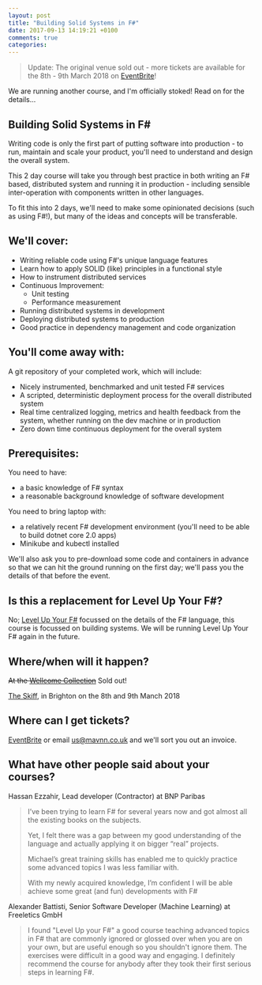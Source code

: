 ```yaml
---
layout: post
title: "Building Solid Systems in F#"
date: 2017-09-13 14:19:21 +0100
comments: true
categories: 
---
```

> Update: The original venue sold out - more tickets are available for the 8th - 9th March 2018 on [EventBrite](https://www.eventbrite.co.uk/e/building-solid-systems-in-f-tickets-42416619250)!

We are running another course, and I'm officially stoked! Read on for the details...

<h2>Building Solid Systems in F#</h2>

Writing code is only the first part of putting software into production - to run, maintain and scale your product, you'll need to understand and design the overall system.

This 2 day course will take you through best practice in both writing an F# based, distributed system and running it in production - including sensible inter-operation with components written in other languages.

To fit this into 2 days, we'll need to make some opinionated decisions (such as using F#!), but many of the ideas and concepts will be transferable. 

## We'll cover:

<ul class="org-ul">
<li>Writing reliable code using F#'s unique language features</li>
<li>Learn how to apply SOLID (like) principles in a functional style</li>
<li>How to instrument distributed services</li>
<li>Continuous Improvement: 
<ul class="org-ul">
<li>Unit testing</li>
<li>Performance measurement</li>
</ul></li>
<li>Running distributed systems in development</li>
<li>Deploying distributed systems to production</li>
<li>Good practice in dependency management and code organization</li>
</ul>

## You'll come away with:

<p>
A git repository of your completed work, which will include:
</p>

<ul class="org-ul">
<li>Nicely instrumented, benchmarked and unit tested F# services</li>
<li>A scripted, deterministic deployment process for the overall distributed system</li>
<li>Real time centralized logging, metrics and health feedback from the system, whether running on the dev machine or in production</li>
<li>Zero down time continuous deployment for the overall system</li>
</ul>

## Prerequisites:

<p>
You need to have:
</p>

<ul class="org-ul">
<li>a basic knowledge of F# syntax</li>
<li>a reasonable background knowledge of software development</li>
</ul>

<p>
You need to bring laptop with:
</p>

<ul class="org-ul">
<li>a relatively recent F# development environment (you'll need to be able to build dotnet core 2.0 apps)</li>
<li>Minikube and kubectl installed</li>
</ul>

<p>
We'll also ask you to pre-download some code and containers in advance so that we can hit the ground running on the first day; we'll pass you the details of that before the event. 
</p>

## Is this a replacement for Level Up Your F#?

No; [Level Up Your F#](https://blog.mavnn.co.uk/level-up-your-f-number-skills/) focussed on the details of the F# language, this course is focussed on building systems. We will be running Level Up Your F# again in the future.

## Where/when will it happen?

<del>At the [Wellcome Collection](https://wellcomecollection.org/)</del> Sold out!

[The Skiff](https://www.theskiff.org/), in Brighton on the 8th and 9th Manch 2018

## Where can I get tickets?

[EventBrite](https://www.eventbrite.co.uk/e/building-solid-systems-in-f-tickets-42416619250) or email <a href="mailto:us@mavnn.co.uk">us@mavnn.co.uk</a> and we'll sort you out an invoice.

## What have other people said about your courses?

Hassan Ezzahir, Lead developer (Contractor) at BNP Paribas

> I’ve been trying to learn F# for several years now and got almost all
> the existing books on the subjects.
> 
> Yet, I felt there was a gap between my good understanding of the
> language and actually applying it on bigger “real” projects.
> 
> Michael’s great training skills has enabled me to quickly practice some
> advanced topics I was less familiar with.
> 
> With my newly acquired knowledge, I’m confident I will be able achieve
> some great (and fun) developments with F#

Alexander Battisti, Senior Software Developer (Machine Learning) at Freeletics GmbH

> I found "Level Up your F#" a good course teaching advanced topics in
> F# that are commonly ignored or glossed over when you are on your own,
> but are useful enough so you shouldn't ignore them. The exercises were
> difficult in a good way and engaging. I definitely recommend the
> course for anybody after they took their first serious steps in
> learning F#.
